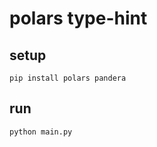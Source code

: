 # polars type-hint

## setup

```shell
pip install polars pandera
```

## run

```shell
python main.py
```

